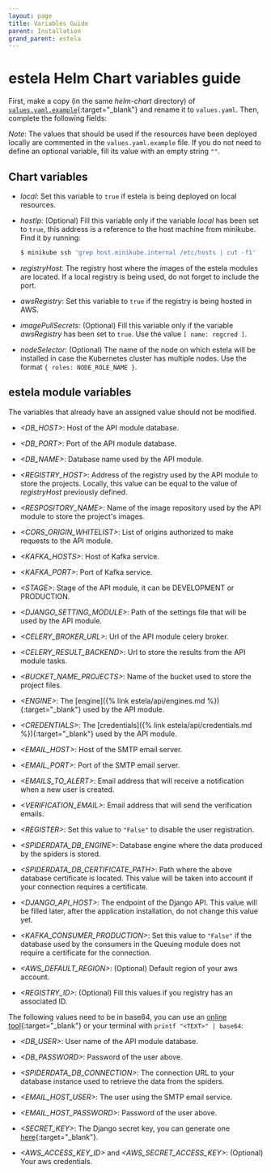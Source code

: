 ```yaml
---
layout: page
title: Variables Guide
parent: Installation
grand_parent: estela
---
```


# estela Helm Chart variables guide

First, make a copy (in the same _helm-chart_ directory) of 
[`values.yaml.example`](https://github.com/bitmakerla/estela/tree/main/installation/helm-chart/values.yaml.example){:target="\_blank"}
and rename it to `values.yaml`. Then, complete the following fields:

_Note_: The values that should be used if the resources have been deployed locally are
commented in the `values.yaml.example` file. If you do not need to define an optional 
variable, fill its value with an empty string `""`.

## Chart variables

* _local_: Set this variable to `true` if estela is being deployed on local resources.

* _hostIp_: (Optional) Fill this variable only if the variable _local_ has been set to 
  `true`, this address is a reference to the host machine from minikube. Find it by running:
  ```bash
  $ minikube ssh 'grep host.minikube.internal /etc/hosts | cut -f1'
  ```

* _registryHost_: The registry host where the images of the estela modules are located. If a local
  registry is being used, do not forget to include the port.
  
* _awsRegistry_: Set this variable to `true` if the registry is being hosted in AWS.

* _imagePullSecrets_: (Optional) Fill this variable only if the variable _awsRegistry_ 
  has been set to `true`. Use the value `[ name: regcred ]`.

* _nodeSelector_: (Optional) The name of the node on which estela will be installed in case
  the Kubernetes cluster has multiple nodes. Use the format `{ roles: NODE_ROLE_NAME }`.

## estela module variables

The variables that already have an assigned value should not be modified.

* _<DB\_HOST>_: Host of the API module database.

* _<DB\_PORT>_: Port of the API module database.

* _<DB\_NAME>_: Database name used by the API module.

* _<REGISTRY\_HOST>_: Address of the registry used by the API module to store the projects.
  Locally, this value can be equal to the value of _registryHost_ previously defined.

* _<RESPOSITORY\_NAME>_: Name of the image repository used by the API module to store
  the project's images.

* _<CORS\_ORIGIN\_WHITELIST>_: List of origins authorized to make requests to the API module.

* _<KAFKA\_HOSTS>_: Host of Kafka service.

* _<KAFKA\_PORT>_: Port of Kafka service.

* _\<STAGE\>_: Stage of the API module, it can be DEVELOPMENT or PRODUCTION.

* _<DJANGO\_SETTING\_MODULE>_: Path of the settings file that will be used by the API module.

* _<CELERY\_BROKER\_URL>_: Url of the API module celery broker.

* _<CELERY\_RESULT\_BACKEND>_: Url to store the results from the API module tasks.

* _<BUCKET\_NAME\_PROJECTS>_: Name of the bucket used to store the project files.

* _\<ENGINE\>_: The [engine]({% link estela/api/engines.md %}){:target="\_blank"} used by 
  the API module.

* _\<CREDENTIALS\>_: The [credentials]({% link estela/api/credentials.md %}){:target="\_blank"}
  used by the API module.

* _<EMAIL\_HOST>_: Host of the SMTP email server.

* _<EMAIL\_PORT>_: Port of the SMTP email server.

* _<EMAILS\_TO\_ALERT>_: Email address that will receive a notification when a new user 
  is created.

* _<VERIFICATION\_EMAIL>_: Email address that will send the verification emails.

* _\<REGISTER\>_: Set this value to `"False"` to disable the user registration.

* _<SPIDERDATA\_DB\_ENGINE>_: Database engine where the data produced by the spiders
  is stored.

* _<SPIDERDATA\_DB\_CERTIFICATE\_PATH>_: Path where the above database certificate is 
  located. This value will be taken into account if your connection requires a certificate.

* _<DJANGO\_API\_HOST>_: The endpoint of the Django API. This value will be filled later,
  after the application installation, do not change this value yet.
  
* _<KAFKA\_CONSUMER\_PRODUCTION>_: Set this value to `"False"` if the database used by the
  consumers in the Queuing module does not require a certificate for the connection.

* _<AWS\_DEFAULT\_REGION>_: (Optional) Default region of your aws account.

* _<REGISTRY\_ID>_: (Optional) Fill this values if you registry has an associated ID.

The following values need to be in base64, you can use an
[online tool](https://www.base64encode.org/){:target="\_blank"} or your terminal with
`printf "<TEXT>" | base64`:

* _<DB\_USER>_: User name of the API module database.

* _<DB\_PASSWORD>_: Password of the user above.

* _<SPIDERDATA\_DB\_CONNECTION>_: The connection URL to your database instance used to 
  retrieve the data from the spiders.

* _<EMAIL\_HOST\_USER>_: The user using the SMTP email service.

* _<EMAIL\_HOST\_PASSWORD>_: Password of the user above.

* _<SECRET\_KEY>_: The Django secret key, you can generate one 
  [here](https://djecrety.ir/){:target="\_blank"}.

* _<AWS\_ACCESS\_KEY\_ID>_ and _<AWS\_SECRET\_ACCESS\_KEY>_: (Optional) Your aws credentials.
